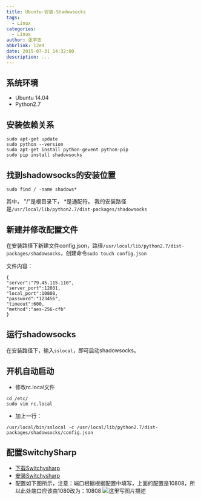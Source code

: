 ```yaml
---
title: Ubuntu-安装-Shadowsocks
tags:
  - Linux
categories:
  - Linux
author: 张学志
abbrlink: 12ed
date: 2015-07-31 14:32:00
description: ...
---
```





## 系统环境
* Ubuntu 14.04
* Python2.7

## 安装依赖关系

	sudo apt-get update
	sudo python --version
	sudo apt-get install python-gevent python-pip
	sudo pip install shadowsocks

<!-- more -->
    
## 找到shadowsocks的安装位置
```
sudo find / -name shadows*
```
其中， "/"是根目录下， *是通配符。
我的安装路径是`/usr/local/lib/python2.7/dist-packages/shadowsocks`

## 新建并修改配置文件

在安装路径下新建文件config.json，路径`/usr/local/lib/python2.7/dist-packages/shadowsocks`，创建命令`sudo touch config.json`

文件内容：

```
{
"server":"79.45.115.110",
"server_port":12801,
"local_port":10808,
"password":"123456",
"timeout":600,
"method":"aes-256-cfb"
}
```
	
## 运行shadowsocks
在安装路径下，输入`sslocal`，即可启动shadowsocks。

## 开机自动启动
* 修改rc.local文件
```
cd /etc/
sudo vim rc.local
```
* 加上一行：
```
/usr/local/bin/sslocal -c /usr/local/lib/python2.7/dist-packages/shadowsocks/config.json
```
    
## 配置SwitchySharp
* [下载Switchysharp](http://pan.baidu.com/s/1eQCoeQ2)
* [安装Switchysharp](http://jingyan.baidu.com/article/380abd0a5543221d90192c9f.html)
* 配置如下图所示，注意：端口根据根据配置中填写，上面的配置是10808，所以此处端口应该由1080改为：10808
	![这里写图片描述](http://img.blog.csdn.net/20150802191807396)